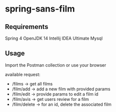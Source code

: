 # spring-sans-film

## Requirements
Spring 4
OpenJDK 14
Intellij IDEA Ultimate
Mysql

## Usage
Import the Postman collection or use your browser  

available request:  
- /films -> get all films  
- /film/add -> add a new film with provided params  
- /film/edit -> provide params to edit a film id  
- /film/avis -> get users review for a film  
- /film/delete -> for an id, delete the associated film  
